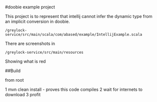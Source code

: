#doobie example project 

This project is to represent that intellij cannot infer the dynamic type from an implicit conversion in doobie. 


```/greylock-service/src/main/scala/com/abased/example/IntellijExample.scala```


There are screenshots in 

```/greylock-service/src/main/resources```

Showing what is red 

##Build 

from root 

1 mvn clean install - proves this code compiles
2 wait for internets to download
3 profit





